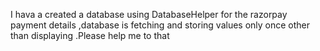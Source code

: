 I hava a created a database using DatabaseHelper for the razorpay payment details ,database is fetching and storing values only once other than displaying .Please help me to that
